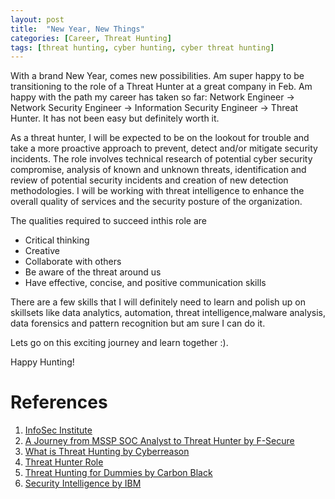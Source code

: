 ```yaml
---
layout: post
title:  "New Year, New Things"
categories: [Career, Threat Hunting]
tags: [threat hunting, cyber hunting, cyber threat hunting]
---
```


With a brand New Year, comes new possibilities. Am super happy to be transitioning to the role of a Threat Hunter at a great company in Feb. Am happy with the path my career has taken so far: Network Engineer -> Network Security Engineer -> Information Security Engineer -> Threat Hunter. It has not been easy but definitely worth it. 

As a threat hunter, I will be expected to be on the lookout for trouble and take a more proactive approach to prevent, detect and/or mitigate security incidents. The role involves technical research of potential cyber security compromise, analysis of known and unknown threats, identification and review of potential security incidents and creation of new detection methodologies. I will be working with threat intelligence to enhance the overall quality of services and the security posture of the organization. 

The qualities required to succeed inthis role are 
* Critical thinking 
* Creative
* Collaborate with others 
* Be aware of the threat around us 
* Have effective, concise, and positive communication skills

There are a few skills that I will definitely need to learn and polish up on skillsets like data analytics, automation, threat intelligence,malware analysis, data forensics and pattern recognition but am sure I can do it. 

Lets go on this exciting journey and learn together :). 

Happy Hunting!

# References 

1. [InfoSec Institute](https://resources.infosecinstitute.com/category/enterprise/threat-hunting/threat-hunting-careers/#gref)
2. [A Journey from MSSP SOC Analyst to Threat Hunter by F-Secure](https://blog.f-secure.com/a-journey-from-mssp-soc-analyst-to-countercept-threat-hunter/)
3. [What is Threat Hunting by Cyberreason](https://www.cybereason.com/blog/blog-the-eight-steps-to-threat-hunting)
4. [Threat Hunter Role](https://www.helpnetsecurity.com/2019/12/18/threat-hunter-role/)
5. [Threat Hunting for Dummies by Carbon Black](https://secure.carbonblack.com/ebook-threat-hunting-for-dummies?utm_source=google&sfdc_campaign_id=7010h000001R14N&utm_medium=cpc&utm_campaign=fy19-glb-q2-paid-search&utm_term=none&utm_content=none&utm_source=google&utm_medium=cpc&utm_campaign=&campaignID=&utm_group=&keyword=%2Bthreat%20%2Bhunting&network=g&mkwid=s_dc&pcrid=347334273972&pkw=%2Bthreat%20%2Bhunting&pmt=b&utm_term=%2Bthreat%20%2Bhunting&utm_content=s|pcrid|347334273972|pmt|b|pkw|%2Bthreat%20%2Bhunting|pdv|c|&gclid=EAIaIQobChMIs6DF7Mb45gIV0dDeCh2YBA6XEAMYASAAEgKjvPD_BwE)
6. [Security Intelligence by IBM](https://securityintelligence.com/a-beginners-guide-to-threat-hunting/)
